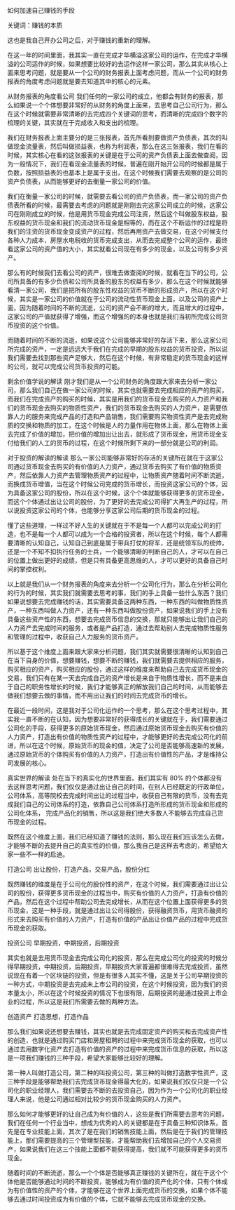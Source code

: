 如何加速自己赚钱的手段

关键词：赚钱的本质

这也是我自己开办公司之后，对于赚钱的重新的理解。

在这一年的时间里面，我其实一直在完成才华横溢这家公司的运作，在完成才华横溢的公司运作的时候，如果想要比较好的去运作这样一家公司，那么其实从核心上面来思考问题，就是要从一个公司的财务报表上面考虑问题，而从一个公司的财务报表的角度考虑问题就是要去知道其中的核心的元素。

从财务报表的角度看公司
我们任何的一家公司的成立，他都会有财务的报表，那么如果说一个个体想要非常好的从财务的角度上面来，去思考自己公司行为，那么在这个时候就需要非常清晰的去完成四个关键词的思考，而清晰的完成四个数字的梳理的关键，其实就在于完成收入和支出的梳理。

我们在财务报表上面主要分的是三张报表，首先所看到要做资产负债表，其次的叫做现金流量表，然后叫做损益表，也称为利润表，那么在这三张报表，我们在看的时候，其实核心在看的这张报表的关键是在于公司的资产负债表上面去做查阅，因为一般情况下，我们在看现金流量表的时候，普遍在刚开始开公司的时候都是属于负数，按照损益表的也基本上是属于支出，在这个时候我们需要去观察的是公司的资产负债表，从而能够更好的去衡量一家公司的价值。

我们在衡量一家公司的时候，就需要去看公司的资产负债表，而一家公司的资产负债表所看的时候，最需要去考虑的问题就是刚刚去完这家公司成立的时候，这家公司在刚刚成立的时候，他是用货币现金完成公司注资，然后这个叫做股东权益，股东权益的货币现金和我们的流动货币现金是相等的，而在这个不断运作的过程是将我们的注资的货币现金变成资产的过程，然后再用资产去做交易，在这个时候支付各种人力成本，房屋水电税收的货币完成支出，从而去完成整个公司的运作，最终看这家公司的资产值的大小，其实就看公司现在有多少的现金，以及公司有多少资产。

那么有的时候我们去看公司的资产，很难去做查阅的时候，就看在当下的公司，公司所具备的有多少负债和公司所具备的股东的权益有多少，那么在这个时候就能够看清一家公司，我们是把所有的股东性权益的货币不断的形成资产，所以在这个时候，其实是一家公司的价值就在于公司的流动性货币现金上面，以及公司的资产上面，因为随着时间的不断的流逝，公司的资产会不断的增大，而且增大的过程中，这家公司的产值就获得了增强，而这个增强的的本身也就是我们当初所完成公司货币投资的这个价值。

而随着时间的不断的流逝，如果说这个公司能够非常好的存活下来，那么这家公司所完成的资产，一定是远远大于我们在完成的早期的股东权益的货币投资，所以说我们需要去找到那些资产足够大，然后在这个时候，有非常稳定的货币现金的这样的公司，就可以完成公司货币投资的可能。

剩余价值学说的解读
刚才我们是从一个公司财务的角度跟大家来去分析一家公司，那么我们自己在做一家公司的时候，其实也就需要去完成相应的资产的购买，而我们在完成资产的购买的时候，其实是用我们的货币现金去购买的人力资产和我们的货币现金去购买的物质性资产，我们的货币现金去购买的人力资产，是需要依靠人力的服务来完成产品的打造和产品销售，我们需要购买物资性资产是去完成物质的交换和物质的加工，在这个时候是人的力量作用在物体上面，那么在物体上面去完成了价值的增加，把价值的增加出让出去，就形成了货币现金，用货币现金支付给我们的人工的货币的过程，在这个时候所剩下来的一部分就是公司的利润。

对于投资的解读的解读
那么一家公司能够非常好的存活的关键所在就在于这家公司通过货币现金去购买的有价值的人力资产，通过货币去购买了有价值的物质资产，然后依靠人力资产去管理物质资产的过程中，让物质资产随着时间不断流逝，而换成货币增值，当在这个时候公司完成的货币增长，而投资这家公司的个体，因为具备这家公司的股份，所以在这个时候，这个个体就能够获得更多的货币现金，而这个个体通过出让公司的股份，为了更好的去完成公司得扩大再生产的过程，所以说投资这家公司的个体，也能够分享这家公司后期的货币现金的过程。

懂了这些道理，一样过不好人生的关键就在于不是每一个人都可以完成公司的打造，也不是每一个人都可以成为一个合格的投资者，所以在这个时候，每个人都需要清晰的认知自己，认知自己到底是属于带兵打仗的将军，还是统领军队的统帅，还是一个不知不扣执行任务的士兵，一个能够清晰的判断自己的人，才可以在自己的位置上做出更好的成绩，但是只有具备更高思维的人，才可以更好的具备自己时间的掌控权利。

以上就是我们从一个财务报表的角度来去分析一个公司化行为，那么在分析公司化的行为的时候，其实我们就需要去思考的事，我们的手上具备一些什么东西？我们如果说想要去完成赚钱的话，其实需要具备这两种东西，一种东西的叫做物质性资产，一种东西叫做人力资产，还有一种东西叫做股份资产，如果说我们的手上没有具备这些资产性的东西，想要去完成货币信息的交换，那就只能够出让我们自己的人力资产去完成时间的服务，或者是产品打造，通过去帮助别人去完成物质性服务和管理的过程中，收获自己人力服务的货币资产。

所以基于这个维度上面来跟大家来分析问题，我们其实就需要很清晰的认知到自己在当下自身的价值，想要赚钱，想要不断的赚钱，我们就需要去提供相应的服务，购买相应的资产，购买相应的股份，通过这样的维度来帮助自己去完成货币现金的交易，我们只有在某一天去完成自己的资产增长是来自于物质性增长，而不是来自于自己的职务性增长的时候，我们才能够真正的解放我们自己的时间，从而能够去做我们想要去做的事情，而不用出让我们的时间去完成货币的增长。

在最近一段时间，这是我对于公司化运作的一个思考，那么在这个思考过程中，其实我一直不断的在认知，因为想要非常好的获得成长的关键就在于，我们需要通过公司化的手段，获得更多的原始货币现金，然后通过原始货币现金去购买有价值的人力资产，打造出有价值的物质性资产的过程中，才能够更好的去完成公司化的前进，所以在这个时候，原始货币的现金的值，决定了公司是否能够高速新的发展，通过原始货币的个体购买有价值的人力资产，打造出有价值性的产品，才是维持公司发展的核心。

真实世界的解读
处在当下的真实化的世界里面，我们其实有 80% 的个体都没有去这样思考问题，我们仅仅是通过出让自己的时间，在别人已经既定的行政单位，公司体系，高等院校去完成时间出让的过程当中，收获自己有限的货币，没有去完成我们自己的公司体系的打造，依靠自己公司体系打造所形成的货币现金和形成的公司化体系， 完成产品化的销售，所以这是我们绝大多数人不能够去完成自己货币现金的过程。

既然在这个维度上面，我们已经知道了赚钱的法则，那么现在我们应该怎么去做，才能够不断的去提升自己的真实性的价值，那么我自己是这样去考虑的，希望给大家一些不一样的启迪。

打造公司
出让股份，打造产品，交易产品，股份分红

既然赚钱的维度是在于公司化的股份性的资产，在这个时候，我们需要通过出让公司的股份，获得更多货币现金的过程当中，购买有价值的人力资产，打造有价值的产品，然后在这个过程中帮助公司去完成增长，从而在这个位置上面获得更多的货币现金，这是一种手段，就是通过出让公司得股份，获得融资货币，用货币融资的形式来去购买有价值的人力资产，打造有价值的产品出让价值产品的过程中完成货币现金的获取。

投资公司
早期投资，中期投资，后期投资

其实也就是去用货币现金去完成公司化的投资，那么在完成公司化的投资的时候分得早期投资，中期投资，后期投资，早期投资大家普遍都很难得去完成投资，虽然说现在有着一个区块链的投资，但是有很多人其实不懂，这是关于公司早期投资的一种方式，中期投资是去完成未上市公司的投资，在这个时候投资，因为我们的资本量太小，所以在这个时候投资的情况下也很有限，后期投资的是通过投资上市企业的过程，所以这是我们所需要去做的两种方法。

创造资产
打造思想，打造作品

那么我们如果说还想要去赚钱，其实也就是去完成固定资产的购买和去完成资产性的创造，也就是通过购买门店和房屋租聘的过程中来完成货币现金的获取，也可以通过去用数字化资产去打造有价值的资产的过程中来完成货币信息的获取，所以这是一项我们赚钱的三种手段，希望大家能够比较好的理解。

第一种人叫做打造公司，第二种的叫投资公司，第三种的叫做打造数字性资产，这三种手段是能够帮助我们去完成货币现金得最大化的，如果说我们仅仅只是一个公司化的职业经理人，我们需要去不断的去投资自己，因为作为一个公司化的职业经理人来说，他是公司通过相对比较少的货币现金购买的人力资产。

那么如何才能够更好的让自己成为有价值的人，这些是我们所需要去思考的问题，我们在任何一个行业当中，想成为优秀的人的关键都是在于具备三种知识体系，首先是在专业技能上面，其次了是在我们的销售技能上面，然后是在于我们的管理技能上，那们需要提高的三个管理型技能，才能帮助我们去增加自己的个人交易资产，如果说我们在这三个技能上面都不能获得提高，我们就不可能获得更多的货币现金。

随着时间的不断流逝，那么一个个体是否能够真正赚钱的关键所在，就在于这个个体他是否能够通过时间的不断投资，能够成为有价值的资产化的个体，只有个体成为有价值性的资产的个体，才能够在这个世界上面完成货币的交换，如果个体不能够去通过时间投资成为有价值的个体，它就不能够去完成货币现金的交换。
